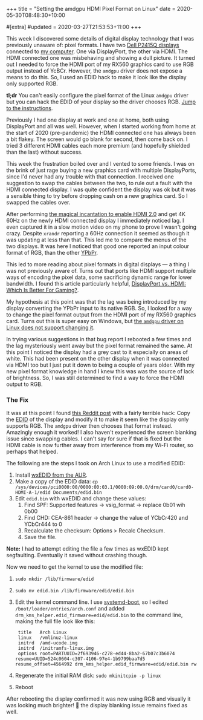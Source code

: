 +++
title = "Setting the amdgpu HDMI Pixel Format on Linux"
date = 2020-05-30T08:48:30+10:00

#[extra]
#updated = 2020-03-27T21:53:53+11:00
+++

This week I discovered some details of digital display technology that I was
previously unaware of: pixel formats. I have two [Dell P2415Q displays][P2415Q]
connected to [my computer][ryzen9-pc]. One via DisplayPort, the other via HDMI.
The HDMI connected one was misbehaving and showing a dull picture. It turned
out I needed to force the HDMI port of my RX560 graphics card to use RGB output
instead of YcBCr. However, the `amdgpu` driver does not expose a means to do
this. So, I used an EDID hack to make it look like the display only supported
RGB.

**tl;dr** You can't easily configure the pixel format of the Linux `amdgpu`
driver but you can hack the EDID of your display so the driver chooses RGB.
[Jump to the instructions](#the-fix).

Previously I had one display at work and one at home, both using DisplayPort
and all was well. However, when I started working from home at the start of
2020 (pre-pandemic) the HDMI connected one has always been a bit flakey. The
screen would go blank for second, then come back on. I tried 3 different HDMI
cables each more premium (and hopefully shielded than the last) without
success.

This week the frustration boiled over and I vented to some friends. I was on
the brink of just rage buying a new graphics card with multiple DisplayPorts,
since I'd never had any trouble with that connection. I received one suggestion
to swap the cables between the two, to rule out a fault with the HDMI connected
display. I was quite confident the display was ok but it was a sensible thing
to try before dropping cash on a new graphics card. So I swapped the cables
over.

After performing [the magical incantation to enable HDMI 2.0][incantation] and
get 4K 60Hz on the newly HDMI connected display I immediately noticed lag. I
even captured it in a slow motion video on my phone to prove I wasn't going
crazy. Despite `xrandr` reporting a 60Hz connection it seemed as though it was
updating at less than that. This led me to compare the menus of the two
displays. It was here I noticed that good one reported an input colour format
of RGB, than the other [YPbPr].

This led to more reading about pixel formats in digital displays — a thing I
was not previously aware of. Turns out that ports like HDMI support multiple
ways of encoding the pixel data, some sacrificing dynamic range for lower
bandwidth. I found this article particularly helpful,
[DisplayPort vs. HDMI: Which Is Better For Gaming?](https://www.tomshardware.com/features/displayport-vs-hdmi-better-for-gaming).

My hypothesis at this point was that the lag was being introduced by my display
converting the YPbPr input to its native RGB. So, I looked for a way to change
the pixel format output from the HDMI port of my RX560 graphics card. Turns out
this is super easy on Windows, but [the `amdgpu` driver on Linux does not
support changing it][amdgpu-bug].

In trying various suggestions in that bug report I rebooted a few times and the
lag mysteriously went away but the pixel format remained the same. At this
point I noticed the display had a grey cast to it especially on areas of white.
This had been present on the other display when it was connected via HDMI too
but I just put it down to being a couple of years older. With my new pixel
format knowledge in hand I knew this was was the source of lack of brightness.
So, I was still determined to find a way to force the HDMI output to RGB.

### The Fix

It was at this point I found [this Reddit post][reddit-pixel-format] with a
fairly terrible hack: Copy the [EDID] of the display and modify it to make it
seem like the display only supports RGB. The `amdgpu` driver then chooses that
format instead.  Amazingly enough it worked! I also haven't experienced the
screen blanking issue since swapping cables. I can't say for sure if that is
fixed but the HDMI cable is now further away from interference from my Wi-Fi
router, so perhaps that helped.

The following are the steps I took on Arch Linux to use a modified EDID:

1. Install [wxEDID from the AUR][wxEDID].
1. Make a copy of the EDID data: `cp /sys/devices/pci0000:00/0000:00:03.1/0000:09:00.0/drm/card0/card0-HDMI-A-1/edid Documents/edid.bin`
1. Edit `edid.bin` with wxEDID and change these values:
   1. Find SPF: Supported features -> vsig_format -> replace 0b01 wih 0b00
   1. Find CHD: CEA-861 header -> change the value of YCbCr420 and YCbCr444 to 0
   1. Recalculate the checksum: Options > Recalc Checksum.
   1. Save the file.

**Note:** I had to attempt editing the file a few times as wxEDID kept
segfaulting. Eventually it saved without crashing though.

Now we need to get the kernel to use the modified file:

1. `sudo mkdir /lib/firmware/edid`
1. `sudo mv edid.bin /lib/firmware/edid/edid.bin`
1. Edit the kernel command line. I use [systemd-boot], so I edited `/boot/loader/entries/arch.conf` and added `drm_kms_helper.edid_firmware=edid/edid.bin` to the command line, making the full file look like this:

        title   Arch Linux
        linux   /vmlinuz-linux
        initrd  /amd-ucode.img
        initrd  /initramfs-linux.img
        options root=PARTUUID=2f693946-c278-ed44-8ba2-67b07c3b6074 resume=UUID=524c0604-c307-4106-97e4-1b9799baa7d5 resume_offset=4564992 drm_kms_helper.edid_firmware=edid/edid.bin rw

1. Regenerate the initial RAM disk: `sudo mkinitcpio -p linux`
1. Reboot

After rebooting the display confirmed it was now using RGB and visually it was
looking much brighter! 🤞 the display blanking issue remains fixed as well.

[P2415Q]: https://www.dell.com/en-au/shop/dell-24-ultra-hd-4k-monitor-p2415q/apd/210-anfp/monitors-monitor-accessories
[ryzen9-pc]: https://bitcannon.net/page/ryzen9-pc/
[incantation]: https://www.dell.com/support/article/en-au/sln306595/setting-up-the-p2415q-p2715q-monitors-with-hdmi-2-0-that-support-4k-x-2k-60hz?lang=en
[amdgpu-bug]: https://gitlab.freedesktop.org/drm/amd/-/issues/476
[YPbPr]: https://en.wikipedia.org/wiki/YPbPr
[reddit-pixel-format]: https://www.reddit.com/r/Amd/comments/8bwul6/how_to_switch_the_pixel_format_for_amdgpu_on_linux/dxaef7a/
[EDID]: https://en.wikipedia.org/wiki/Extended_Display_Identification_Data
[wxEDID]: https://aur.archlinux.org/packages/wxedid
[systemd-boot]: https://wiki.archlinux.org/index.php/Systemd-boot
